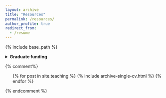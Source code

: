 ```yaml
---
layout: archive
title: "Resources"
permalink: /resources/
author_profile: true
redirect_from:
  - /resume
---
```


{% include base_path %}

<details>
  <summary markdown="span"><b>Graduate funding</b></summary>
  * US based
    *  [NSF GRFP](https://www.nsfgrfp.org/)
    *  [NASA FINESST]()

</details>

<!---
This is a comment. Below this is commented liquid syntax.
--->

{% comment%}
  <ul>{% for post in site.teaching %}
    {% include archive-single-cv.html %}
  {% endfor %}</ul>
{% endcomment %}
